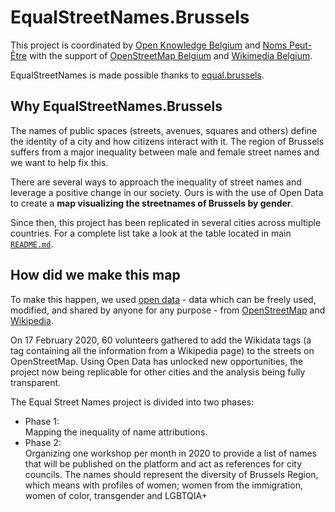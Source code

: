 # EqualStreetNames.Brussels

This project is coordinated by [Open Knowledge Belgium](https://openknowledge.be/) and [Noms Peut-Être](https://nomspeutetre.wordpress.com/)
with the support of [OpenStreetMap Belgium](https://openstreetmap.be/) and [Wikimedia Belgium](https://wikimedia.be/).

EqualStreetNames is made possible thanks to [equal.brussels](http://equal.brussels/).

## Why EqualStreetNames.Brussels

The names of public spaces (streets, avenues, squares and others) define the identity of a city and how citizens interact with it. The region of Brussels suffers from a major inequality between male and female street names and we want to help fix this.

There are several ways to approach the inequality of street names and leverage a positive change in our society. Ours is with the use of Open Data to create a **map visualizing the streetnames of Brussels by gender**.

Since then, this project has been replicated in several cities across multiple countries.
For a complete list take a look at the table located in main [`README.md`](https://github.com/EqualStreetNames/equalstreetnames/blob/master/README.md).

## How did we make this map

To make this happen, we used [open data](http://opendefinition.org/) - data which can be freely used, modified, and shared by anyone for any purpose - from [OpenStreetMap](https://openstreetmap.org/) and [Wikipedia](https://www.wikipedia.org/).

On 17 February 2020, 60 volunteers gathered to add the Wikidata tags (a tag containing all the information from a Wikipedia page) to the streets on OpenStreetMap. Using Open Data has unlocked new opportunities, the project now being replicable for other cities and the analysis being fully transparent.

The Equal Street Names project is divided into two phases:

- Phase 1:  
  Mapping the inequality of name attributions.
- Phase 2:  
  Organizing one workshop per month in 2020 to provide a list of names that will be published on the platform and act as references for city councils. The names should represent the diversity of Brussels Region, which means with profiles of women; women from the immigration, women of color, transgender and LGBTQIA+
